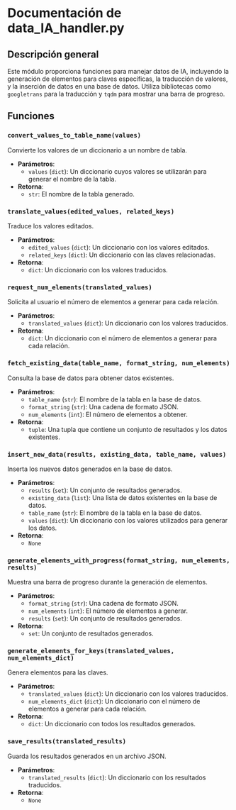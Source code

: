 # Documentación de data_IA_handler.py

## Descripción general
Este módulo proporciona funciones para manejar datos de IA, incluyendo la generación de elementos para claves específicas, la traducción de valores, y la inserción de datos en una base de datos. Utiliza bibliotecas como `googletrans` para la traducción y `tqdm` para mostrar una barra de progreso.

## Funciones

### `convert_values_to_table_name(values)`
Convierte los valores de un diccionario a un nombre de tabla.

- **Parámetros**:
  - `values` (`dict`): Un diccionario cuyos valores se utilizarán para generar el nombre de la tabla.
- **Retorna**:
  - `str`: El nombre de la tabla generado.

### `translate_values(edited_values, related_keys)`
Traduce los valores editados.

- **Parámetros**:
  - `edited_values` (`dict`): Un diccionario con los valores editados.
  - `related_keys` (`dict`): Un diccionario con las claves relacionadas.
- **Retorna**:
  - `dict`: Un diccionario con los valores traducidos.

### `request_num_elements(translated_values)`
Solicita al usuario el número de elementos a generar para cada relación.

- **Parámetros**:
  - `translated_values` (`dict`): Un diccionario con los valores traducidos.
- **Retorna**:
  - `dict`: Un diccionario con el número de elementos a generar para cada relación.

### `fetch_existing_data(table_name, format_string, num_elements)`
Consulta la base de datos para obtener datos existentes.

- **Parámetros**:
  - `table_name` (`str`): El nombre de la tabla en la base de datos.
  - `format_string` (`str`): Una cadena de formato JSON.
  - `num_elements` (`int`): El número de elementos a obtener.
- **Retorna**:
  - `tuple`: Una tupla que contiene un conjunto de resultados y los datos existentes.

### `insert_new_data(results, existing_data, table_name, values)`
Inserta los nuevos datos generados en la base de datos.

- **Parámetros**:
  - `results` (`set`): Un conjunto de resultados generados.
  - `existing_data` (`list`): Una lista de datos existentes en la base de datos.
  - `table_name` (`str`): El nombre de la tabla en la base de datos.
  - `values` (`dict`): Un diccionario con los valores utilizados para generar los datos.
- **Retorna**: 
  - `None`

### `generate_elements_with_progress(format_string, num_elements, results)`
Muestra una barra de progreso durante la generación de elementos.

- **Parámetros**:
  - `format_string` (`str`): Una cadena de formato JSON.
  - `num_elements` (`int`): El número de elementos a generar.
  - `results` (`set`): Un conjunto de resultados generados.
- **Retorna**:
  - `set`: Un conjunto de resultados generados.

### `generate_elements_for_keys(translated_values, num_elements_dict)`
Genera elementos para las claves.

- **Parámetros**:
  - `translated_values` (`dict`): Un diccionario con los valores traducidos.
  - `num_elements_dict` (`dict`): Un diccionario con el número de elementos a generar para cada relación.
- **Retorna**:
  - `dict`: Un diccionario con todos los resultados generados.

### `save_results(translated_results)`
Guarda los resultados generados en un archivo JSON.

- **Parámetros**:
  - `translated_results` (`dict`): Un diccionario con los resultados traducidos.
- **Retorna**:
  - `None`